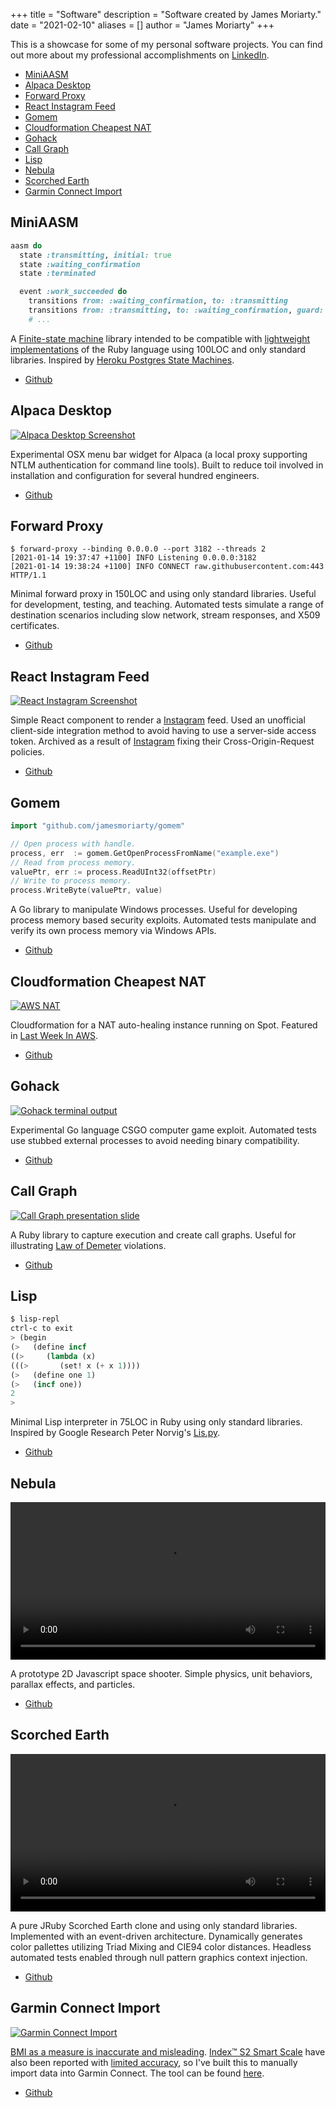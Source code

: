 +++
title = "Software"
description = "Software created by James Moriarty."
date = "2021-02-10"
aliases = []
author = "James Moriarty"
+++

This is a showcase for some of my personal software projects. You can find out more about my professional accomplishments on [LinkedIn](https://www.linkedin.com/in/jamespaulmoriarty).

- [MiniAASM](#miniaasm)
- [Alpaca Desktop](#alpaca-desktop)
- [Forward Proxy](#forward-proxy)
- [React Instagram Feed](#react-instagram-feed)
- [Gomem](#gomem)
- [Cloudformation Cheapest NAT](#cloudformation-cheapest-nat)
- [Gohack](#gohack)
- [Call Graph](#call-graph)
- [Lisp](#lisp)
- [Nebula](#nebula)
- [Scorched Earth](#scorched-earth)
- [Garmin Connect Import](#garmin-connect-import)


## MiniAASM

```ruby
aasm do
  state :transmitting, initial: true
  state :waiting_confirmation
  state :terminated

  event :work_succeeded do
    transitions from: :waiting_confirmation, to: :transmitting
    transitions from: :transmitting, to: :waiting_confirmation, guard: %i[hold?]
    # ...
```

A [Finite-state machine](https://en.wikipedia.org/wiki/Finite-state_machine) library intended to be compatible with [lightweight implementations](https://github.com/mruby/mruby) of the Ruby language using 100LOC and only standard libraries. Inspired by [Heroku Postgres State Machines](https://www.citusdata.com/blog/2016/08/12/state-machines-to-run-databases/).

- [Github](https://github.com/jamesmoriarty/mini-aasm)

## Alpaca Desktop

[![Alpaca Desktop Screenshot](/images/software/software-alpaca-desktop2.png)](/images/software/software-alpaca-desktop2.png)

Experimental OSX menu bar widget for Alpaca (a local proxy supporting NTLM authentication for command line tools). Built to reduce toil involved in installation and configuration for several hundred engineers.

- [Github](https://github.com/jamesmoriarty/alpaca-desktop)

## Forward Proxy

```shell
$ forward-proxy --binding 0.0.0.0 --port 3182 --threads 2
[2021-01-14 19:37:47 +1100] INFO Listening 0.0.0.0:3182
[2021-01-14 19:38:24 +1100] INFO CONNECT raw.githubusercontent.com:443 HTTP/1.1
```

Minimal forward proxy in 150LOC and using only standard libraries. Useful for development, testing, and teaching. Automated tests simulate a range of destination scenarios including slow network, stream responses, and X509 certificates.

- [Github](https://github.com/jamesmoriarty/forward-proxy)

## React Instagram Feed

[![React Instagram Screenshot](/images/software/software-react-instagram.png)](/images/software/software-react-instagram.png)

Simple React component to render a [Instagram](http://instagram.com) feed. Used an unofficial client-side integration method to avoid having to use a server-side access token. Archived as a result of [Instagram](http://instagram.com) fixing their Cross-Origin-Request policies.

- [Github](https://github.com/jamesmoriarty/react-instagram-authless-feed)

## Gomem

```go
import "github.com/jamesmoriarty/gomem"

// Open process with handle.
process, err  := gomem.GetOpenProcessFromName("example.exe")
// Read from process memory.
valuePtr, err := process.ReadUInt32(offsetPtr)
// Write to process memory.
process.WriteByte(valuePtr, value)
```

A Go library to manipulate Windows processes. Useful for developing process memory based security exploits. Automated tests manipulate and verify its own process memory via Windows APIs.

- [Github](https://github.com/jamesmoriarty/gomem)

## Cloudformation Cheapest NAT

[![AWS NAT](/images/software/software-nat.png)](/images/software/software-nat.png)

Cloudformation for a NAT auto-healing instance running on Spot. Featured in [Last Week In AWS](https://www.lastweekinaws.com/newsletter/word-level-overconfidence/).

- [Github](https://github.com/jamesmoriarty/cfn-cheapest-nat)

## Gohack

[![Gohack terminal output](/images/software/software-gohack.png)](/images/software/software-gohack.png)

Experimental Go language CSGO computer game exploit. Automated tests use stubbed external processes to avoid needing binary compatibility.

- [Github](https://github.com/jamesmoriarty/gohack)

## Call Graph

[![Call Graph presentation slide](/images/software/software-callgraph.png)](/images/software/software-callgraph.png)

A Ruby library to capture execution and create call graphs. Useful for illustrating [Law of Demeter](https://en.wikipedia.org/wiki/Law_of_Demeter) violations.

- [Github](https://github.com/jamesmoriarty/call-graph)

## Lisp

```lisp
$ lisp-repl
ctrl-c to exit
> (begin
(>   (define incf
((>     (lambda (x)
(((>       (set! x (+ x 1))))
(>   (define one 1)
(>   (incf one))
2
>
```

Minimal Lisp interpreter in 75LOC in Ruby using only standard libraries. Inspired by Google Research Peter Norvig's [Lis.py](http://norvig.com/lispy.html).

- [Github](https://github.com/jamesmoriarty/lisp)

## Nebula

<a href="/images/software/software-nebula.mp4">
  <video width="100%" autoplay loop>
    <source src="/images/software/software-nebula.mp4" type="video/mp4" />
  </video>
</a>

A prototype 2D Javascript space shooter. Simple physics, unit behaviors, parallax effects, and particles.

- [Github](https://github.com/jamesmoriarty/nebula)

## Scorched Earth

<a href="/images/software/software-scorched.mp4">
  <video width="100%" autoplay loop>
    <source src="/images/software/software-scorched.mp4" type="video/mp4" />
  </video>
</a>

A pure JRuby Scorched Earth clone and using only standard libraries. Implemented with an event-driven architecture. Dynamically generates color pallettes utilizing Triad Mixing and CIE94 color distances. Headless automated tests enabled through null pattern graphics context injection.

- [Github](https://github.com/jamesmoriarty/scorched_earth)


## Garmin Connect Import

[![Garmin Connect Import](/images/software/garmin-connect-import.jpg)](/images/software/garmin-connect-import.jpg)

[BMI as a measure is inaccurate and misleading](https://www.medicalnewstoday.com/articles/265215). [Index™ S2 Smart Scale](https://www.garmin.com/en-NZ/p/679362) have also been reported with [limited accuracy](https://www.youtube.com/watch?v=lBgNZLh5vmg), so I've built this to manually import data into Garmin Connect. The tool can be found [here](https://www.jamesmoriarty.xyz/garmin-connect-custom-import-data/).

- [Github](https://github.com/jamesmoriarty/garmin-connect-custom-import-data/tree/main)